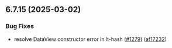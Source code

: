 ## 6.7.15 (2025-03-02)


### Bug Fixes

* resolve DataView constructor error in lt-hash ([#1279](https://github.com/WhiskeySockets/Baileys/issues/1279)) ([af17232](https://github.com/WhiskeySockets/Baileys/commit/af17232611702b98274a52d0ff88f828c56afa5a))



